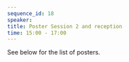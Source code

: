 ```yaml
---
sequence_id: 18
speaker: 
title: Poster Session 2 and reception
time: 15:00 - 17:00
---
```


See below for the list of posters.